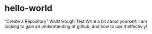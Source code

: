 # hello-world
"Create a Repository" Walkthrough Test
Write a bit about yourself: I am looking to gain an understanding of github, and how to use it effectivly! 
